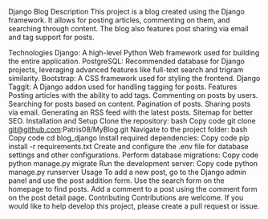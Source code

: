 Django Blog
Description
This project is a blog created using the Django framework. It allows for posting articles, commenting on them, and searching through content. The blog also features post sharing via email and tag support for posts.

Technologies
Django: A high-level Python Web framework used for building the entire application.
PostgreSQL: Recommended database for Django projects, leveraging advanced features like full-text search and trigram similarity.
Bootstrap: A CSS framework used for styling the frontend.
Django Taggit: A Django addon used for handling tagging for posts.
Features
Posting articles with the ability to add tags.
Commenting on posts by users.
Searching for posts based on content.
Pagination of posts.
Sharing posts via email.
Generating an RSS feed with the latest posts.
Sitemap for better SEO.
Installation and Setup
Clone the repository:
bash
Copy code
git clone git@github.com:Patris08/MyBlog.git
Navigate to the project folder:
bash
Copy code
cd blog_django
Install required dependencies:
Copy code
pip install -r requirements.txt
Create and configure the .env file for database settings and other configurations.
Perform database migrations:
Copy code
python manage.py migrate
Run the development server:
Copy code
python manage.py runserver
Usage
To add a new post, go to the Django admin panel and use the post addition form.
Use the search form on the homepage to find posts.
Add a comment to a post using the comment form on the post detail page.
Contributing
Contributions are welcome. If you would like to help develop this project, please create a pull request or issue.
